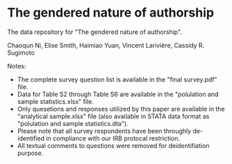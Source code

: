 # The gendered nature of authorship
The data repository for "The gendered nature of authorship".

Chaoqun Ni, Elise Smith, Haimiao Yuan, Vincent Larivière, Cassidy R. Sugimoto

Notes:
* The complete survey question list is available in the "final survey.pdf" file.
* Data for Table S2 through Table S6 are available in the "polulation and sample statistics.xlsx" file.
* Only quesetions and responses utilized by this paper are available in the "analytical sample.xlsx" file (also available in STATA data format as "polulation and sample statistics.dta").
* Please note that all survey respondents have been throughly de-identified in compliance with our IRB protocal restriction.
* All textual comments to questions were removed for deidentifiation purpose. 
